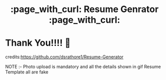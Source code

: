 <h1 align = "center"> :page_with_curl: Resume Genrator :page_with_curl:</h1>



# Thank You!!!! :slightly_smiling_face:
credits:https://github.com/dsrathore1/Resume-Generator

NOTE :- Photo upload is mandatory and all the details shown in gif Resume Template all are fake 
 
